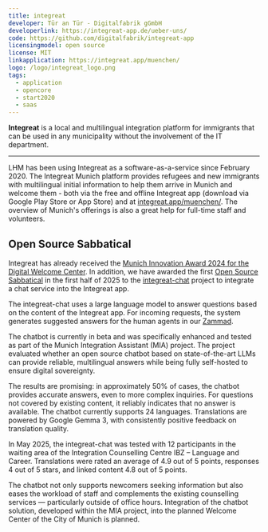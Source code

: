 ```yaml
---
title: integreat
developer: Tür an Tür - Digitalfabrik gGmbH
developerlink: https://integreat-app.de/ueber-uns/
code: https://github.com/digitalfabrik/integreat-app
licensingmodel: open source
license: MIT
linkapplication: https://integreat.app/muenchen/
logo: /logo/integreat_logo.png
tags:
  - application
  - opencore
  - start2020
  - saas
---
```


**Integreat** is a local and multilingual integration platform for immigrants that can be used in any municipality without the involvement of the IT department.

---

LHM has been using Integreat as a software-as-a-service since February 2020.
The Integreat Munich platform provides refugees and new immigrants with multilingual initial information to help them arrive in Munich and welcome them - both via the free and offline Integreat app (download via Google Play Store or App Store) and at [integreat.app/muenchen/](https://integreat.app/muenchen/).
The overview of Munich's offerings is also a great help for full-time staff and volunteers.

## Open Source Sabbatical

Integreat has already received the [Munich Innovation Award 2024 for the Digital Welcome Center](https://stadt.muenchen.de/news/innovationspreis-muenchen2024.html#id2).
In addition, we have awarded the first [Open Source Sabbatical](../sabbatical) in the first half of 2025 to the [integreat-chat](https://github.com/digitalfabrik/integreat-chat) project to integrate a chat service into the Integreat app.

The integreat-chat uses a large language model to answer questions based on the content of the Integreat app.
For incoming requests, the system generates suggested answers for the human agents in our [Zammad](zammad).

The chatbot is currently in beta and was specifically enhanced and tested as part of the Munich Integration Assistant (MIA) project. The project evaluated whether an open source chatbot based on state-of-the-art LLMs can provide reliable, multilingual answers while being fully self-hosted to ensure digital sovereignty.

The results are promising: in approximately 50% of cases, the chatbot provides accurate answers, even to more complex inquiries. For questions not covered by existing content, it reliably indicates that no answer is available. The chatbot currently supports 24 languages. Translations are powered by Google Gemma 3, with consistently positive feedback on translation quality.

In May 2025, the integreat-chat was tested with 12 participants in the waiting area of the Integration Counselling Centre IBZ – Language and Career. Translations were rated an average of 4.9 out of 5 points, responses 4 out of 5 stars, and linked content 4.8 out of 5 points.

The chatbot not only supports newcomers seeking information but also eases the workload of staff and complements the existing counselling services — particularly outside of office hours. Integration of the chatbot solution, developed within the MIA project, into the planned Welcome Center of the City of Munich is planned.

